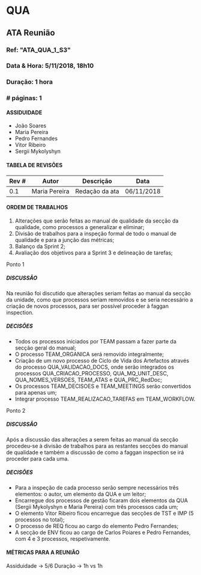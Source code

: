 # QUA

## ATA Reunião

### Ref: "ATA_QUA_1_S3"

### Data & Hora: 5/11/2018, 18h10

### Duração: 1 hora
 
### # páginas: 1


#### ASSIDUIDADE
* João Soares
* Maria Pereira
* Pedro Fernandes
* Vitor Ribeiro
* Sergii Mykolyshyn

#### TABELA DE REVISÕES

Rev # | Autor|  Descrição | Data
--- | --- | --- | ---
0.1 | Maria Pereira | Redação da ata | 06/11/2018

#### ORDEM DE TRABALHOS
1. Alterações que serão feitas ao manual de qualidade da secção da qualidade, como processos a generalizar e eliminar;
2. Divisão de trabalhos para a inspeção formal de todo o manual de qualidade e para a junção das métricas;
3. Balanço da Sprint 2;
4. Avaliação dos objetivos para a Sprint 3 e delineação de tarefas;

Ponto 1
##### DISCUSSÃO
Na reunião foi discutido que alterações seriam feitas ao manual da secção da unidade, como que processos seriam removidos e se seria necessário a criação de novos processos, para ser possível proceder à faggan inspection.

##### DECISÕES
* Todos os processos iniciados por TEAM passam a fazer parte da secção geral do manual;
* O processo TEAM_ORGANICA será removido integralmente;
* Criação de um novo processo de Ciclo de Vida dos Artefactos através do processo QUA_VALIDACAO_DOCS, onde serão integrados os processos QUA_CRIACAO_PROCESSO, QUA_MQ_UNIT_DESC, QUA_NOMES_VERSOES, TEAM_ATAS e QUA_PRC_RedDoc;
* Os processos TEAM_DECISOES e TEAM_MEETINGS serão convertidos para apenas um;
* Integrar processo TEAM_REALIZACAO_TAREFAS em TEAM_WORKFLOW.

Ponto 2
##### DISCUSSÃO
Após a discussão das alterações a serem feitas ao manual da secção procedeu-se à divisão de trabalhos para as restantes secções do manual de qualidade e também a discussão de como a faggan inspection se irá proceder para cada uma.

##### DECISÕES
* Para a inspeção de cada processo serão sempre necessários três elementos: o autor, um elemento da QUA e um leitor;
* Encarregue dos processos de gestão ficaram dois elementos da QUA (Sergii Mykolyshyn e Maria Pereira) com três processos cada um;
* O elemento Vitor Ribeiro ficou encarregue das secções de TST e IMP (5 processos no total);
* O processo de REQ ficou ao cargo do elemento Pedro Fernandes;
* A secção de ENV ficou ao cargo de Carlos Poiares e Pedro Fernandes, com 4 e 3 processos, respetivamente.


#### MÉTRICAS PARA A REUNIÃO
Assiduidade -> 5/6
Duração -> 1h vs 1h